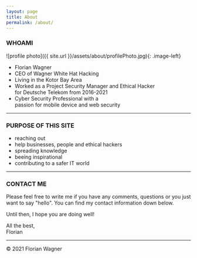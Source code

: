 ```yaml
---
layout: page
title: About
permalink: /about/
---
```

### WHOAMI

![profile photo]({{ site.url }}/assets/about/profilePhoto.jpg){: .image-left}  
* Florian Wagner
* CEO of Wagner White Hat Hacking
* Living in the Kotor Bay Area
* Worked as a Project Security Manager and Ethical Hacker  
for Deutsche Telekom from 2016-2021
* Cyber Security Professional with a  
passion for mobile device and web security

---------  

### PURPOSE OF THIS SITE

* reaching out
* help businesses, people and ethical hackers
* spreading knowledge
* beeing inspirational
* contributing to a safer IT world

---------

### CONTACT ME  

Please feel free to write me if you have any comments, questions or you just want to say "hello". You can find my contact information down below.  
  
Until then, I hope you are doing well!

All the best,  
Florian  
  
---------  
© 2021 Florian Wagner 


<style>
.footer-heading {
  display: none;
}
</style>
<style type="text/css">
    .image-left {
      display: block;
      margin-left: auto;
      margin-right: auto;
      float: right;
}
</style>
